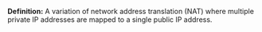 **Definition:**
 A variation of network address translation (NAT) where multiple private IP addresses are mapped to a single public IP address.